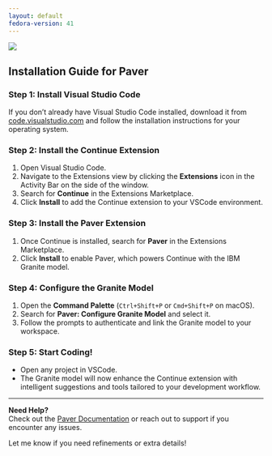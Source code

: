 ```yaml
---
layout: default
fedora-version: 41
---
```


<picture class="full pixels">
    <source srcset="../assets/install.png" media="(prefers-color-scheme: dark)">
    <img src="../assets/install.png">
</picture>

## Installation Guide for Paver  

### Step 1: Install Visual Studio Code  
If you don’t already have Visual Studio Code installed, download it from [code.visualstudio.com](https://code.visualstudio.com/) and follow the installation instructions for your operating system.  

### Step 2: Install the Continue Extension  
1. Open Visual Studio Code.  
2. Navigate to the Extensions view by clicking the **Extensions** icon in the Activity Bar on the side of the window.  
3. Search for **Continue** in the Extensions Marketplace.  
4. Click **Install** to add the Continue extension to your VSCode environment.  

### Step 3: Install the Paver Extension  
1. Once Continue is installed, search for **Paver** in the Extensions Marketplace.  
2. Click **Install** to enable Paver, which powers Continue with the IBM Granite model.  

### Step 4: Configure the Granite Model  
1. Open the **Command Palette** (`Ctrl+Shift+P` or `Cmd+Shift+P` on macOS).  
2. Search for **Paver: Configure Granite Model** and select it.  
3. Follow the prompts to authenticate and link the Granite model to your workspace.  

### Step 5: Start Coding!  
- Open any project in VSCode.  
- The Granite model will now enhance the Continue extension with intelligent suggestions and tools tailored to your development workflow.  

---

**Need Help?**  
Check out the [Paver Documentation](#) or reach out to support if you encounter any issues.  

Let me know if you need refinements or extra details!
